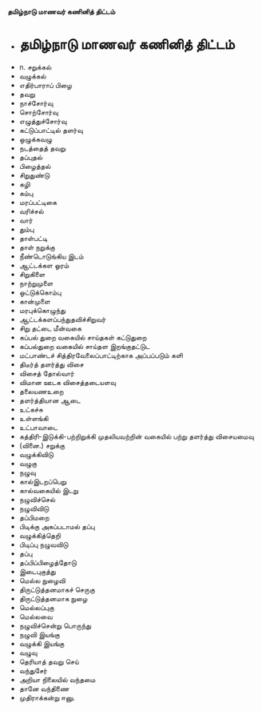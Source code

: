**தமிழ்நாடு மாணவர் கணினித் திட்டம்**
- # தமிழ்நாடு மாணவர் கணினித் திட்டம்
- n. சறுக்கல்
- வழுக்கல்
- எதிர்பாராப் பிழை
- தவறு
- நாச்சோர்வு
- சொற்சோர்வு
- எழுத்துச்சோர்வு
- கட்டுப்பாட்டில் தளர்வு
- ஒழுக்கவழு
- நடத்தைத் தவறு
- தப்புதல்
- பிழைத்தல்
- சிறுதுண்டு
- கழி
- கம்பு
- மரப்பட்டிகை
- வரிச்சல்
- வார்
- தும்பு
- தாள்பட்டி
- தாள் நறுக்கு
- நீண்டொடுங்கிய இடம்
- ஆட்டக்கள ஓரம்
- சிறுகிளை
- நாற்றுமுளை
- ஒட்டுக்கொம்பு
- கான்முளை
- மரபுக்கொழுந்து
- ஆட்டக்களப்பந்துதவிச்சிறுவர்
- சிறு தட்டை மீன்வகை
- கப்பல் துறை வகையில் சாய்தகள் கட்டுதுறை
- கப்பல்துறை வகையில் சாய்தள இறங்குதட்டுட
- மட்பாண்டச் சித்திரவேலைப்பாட்டிற்காக அப்பப்படும் களி
- திடீர்த் தளர்த்து விசை
- விசைத் தோல்வார்
- விமான ஊடக விசைத்தடையளவு
- தலையணஉறை
- தளர்த்தியான ஆடை
- உட்கச்சு
- உள்ளங்கி
- உட்பாவாடை
- கத்திரி-இடுக்கி-பற்றிறுக்கி முதலியவற்றின் வகையில் பற்று தளர்த்து விசையமைவு
- (வினை.) சறுக்கு
- வழுக்கிவிடு
- வழுகு
- நழுவு
- கால்இடறப்பெறு
- கால்வகையில் இடறு
- நழுவிச்செல்
- நழுவிவிடு
- தப்பிமறை
- பிடிக்கு அகப்படாமல் தப்பு
- வழுக்கித்தெறி
- பிடிப்பு நழுவவிடு
- தப்பு
- தப்பிப்பிழைத்தோடு
- இடைபுகுத்து
- மெல்ல நுழைவி
- திருட்டுத்தனமாகச் செருகு
- திருட்டுத்தனமாக நுழை
- மெல்லப்புகு
- மெல்லவை
- நழுவிச்சென்று பொருந்து
- நழுவி இயங்கு
- வழுக்கி இயங்கு
- வழுவு
- தெரியாத் தவறு செய்
- வந்துசேர்
- அறியா நிலையில் வந்தமை
- தானே வந்திணை
- முதிராக்கன்று ஈனு.

